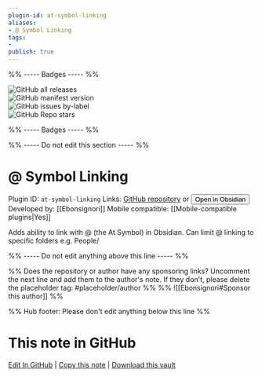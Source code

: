 ```yaml
---
plugin-id: at-symbol-linking
aliases:
- @ Symbol Linking
tags: 
- 
publish: true
---
```


%% ----- Badges ----- %%

![GitHub all releases](https://img.shields.io/github/downloads/Ebonsignori/obsidian-at-symbol-linking/total?color=573E7A&logo=github&style=for-the-badge)   
![GitHub manifest version](https://img.shields.io/github/manifest-json/v/Ebonsignori/obsidian-at-symbol-linking?color=573E7A&logo=github&style=for-the-badge)   
![GitHub issues by-label](https://img.shields.io/github/issues/Ebonsignori/obsidian-at-symbol-linking/help%20wanted?color=573E7A&logo=github&style=for-the-badge)   
![GitHub Repo stars](https://img.shields.io/github/stars/Ebonsignori/obsidian-at-symbol-linking?color=573E7A&logo=github&style=for-the-badge)

%% ----- Badges ----- %%

%% ----- Do not edit this section ----- %%

# @ Symbol Linking

Plugin ID: `at-symbol-linking`
Links: [GitHub repository](https://github.com/Ebonsignori/obsidian-at-symbol-linking) or [<button id=HH>Open in Obsidian</button>](obsidian://show-plugin?id=at-symbol-linking)
Developed by: [[Ebonsignori]]
Mobile compatible: [[Mobile-compatible plugins|Yes]]

Adds ability to link with @ (the At Symbol) in Obsidian. Can limit @ linking to specific folders e.g. People/

%% ----- Do not edit anything above this line ----- %% 

%% Does the repository or author have any sponsoring links? Uncomment the next line and add them to the author's note. If they don't, please delete the placeholder tag: #placeholder/author %%
%% ![[Ebonsignori#Sponsor this author]] %%

%% Hub footer: Please don't edit anything below this line %%

# This note in GitHub

<span class="git-footer">[Edit In GitHub](https://github.dev/obsidian-community/obsidian-hub/blob/main/02%20-%20Community%20Expansions/02.05%20All%20Community%20Expansions/Plugins/at-symbol-linking.md "git-hub-edit-note") | [Copy this note](https://raw.githubusercontent.com/obsidian-community/obsidian-hub/main/02%20-%20Community%20Expansions/02.05%20All%20Community%20Expansions/Plugins/at-symbol-linking.md "git-hub-copy-note") | [Download this vault](https://github.com/obsidian-community/obsidian-hub/archive/refs/heads/main.zip "git-hub-download-vault") </span>
